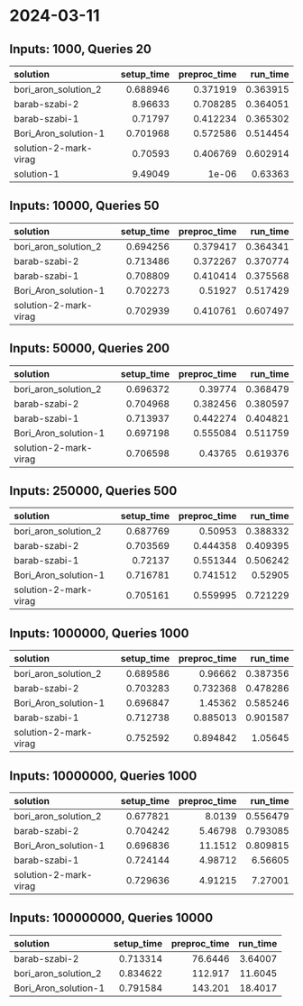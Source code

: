 # 2024-03-11

## Inputs: 1000, Queries 20

| solution              |   setup_time |   preproc_time |   run_time |
|:----------------------|-------------:|---------------:|-----------:|
| bori_aron_solution_2  |     0.688946 |       0.371919 |   0.363915 |
| barab-szabi-2         |     8.96633  |       0.708285 |   0.364051 |
| barab-szabi-1         |     0.71797  |       0.412234 |   0.365302 |
| Bori_Aron_solution-1  |     0.701968 |       0.572586 |   0.514454 |
| solution-2-mark-virag |     0.70593  |       0.406769 |   0.602914 |
| solution-1            |     9.49049  |       1e-06    |   0.63363  |

## Inputs: 10000, Queries 50

| solution              |   setup_time |   preproc_time |   run_time |
|:----------------------|-------------:|---------------:|-----------:|
| bori_aron_solution_2  |     0.694256 |       0.379417 |   0.364341 |
| barab-szabi-2         |     0.713486 |       0.372267 |   0.370774 |
| barab-szabi-1         |     0.708809 |       0.410414 |   0.375568 |
| Bori_Aron_solution-1  |     0.702273 |       0.51927  |   0.517429 |
| solution-2-mark-virag |     0.702939 |       0.410761 |   0.607497 |

## Inputs: 50000, Queries 200

| solution              |   setup_time |   preproc_time |   run_time |
|:----------------------|-------------:|---------------:|-----------:|
| bori_aron_solution_2  |     0.696372 |       0.39774  |   0.368479 |
| barab-szabi-2         |     0.704968 |       0.382456 |   0.380597 |
| barab-szabi-1         |     0.713937 |       0.442274 |   0.404821 |
| Bori_Aron_solution-1  |     0.697198 |       0.555084 |   0.511759 |
| solution-2-mark-virag |     0.706598 |       0.43765  |   0.619376 |

## Inputs: 250000, Queries 500

| solution              |   setup_time |   preproc_time |   run_time |
|:----------------------|-------------:|---------------:|-----------:|
| bori_aron_solution_2  |     0.687769 |       0.50953  |   0.388332 |
| barab-szabi-2         |     0.703569 |       0.444358 |   0.409395 |
| barab-szabi-1         |     0.72137  |       0.551344 |   0.506242 |
| Bori_Aron_solution-1  |     0.716781 |       0.741512 |   0.52905  |
| solution-2-mark-virag |     0.705161 |       0.559995 |   0.721229 |

## Inputs: 1000000, Queries 1000

| solution              |   setup_time |   preproc_time |   run_time |
|:----------------------|-------------:|---------------:|-----------:|
| bori_aron_solution_2  |     0.689586 |       0.96662  |   0.387356 |
| barab-szabi-2         |     0.703283 |       0.732368 |   0.478286 |
| Bori_Aron_solution-1  |     0.696847 |       1.45362  |   0.585246 |
| barab-szabi-1         |     0.712738 |       0.885013 |   0.901587 |
| solution-2-mark-virag |     0.752592 |       0.894842 |   1.05645  |

## Inputs: 10000000, Queries 1000

| solution              |   setup_time |   preproc_time |   run_time |
|:----------------------|-------------:|---------------:|-----------:|
| bori_aron_solution_2  |     0.677821 |        8.0139  |   0.556479 |
| barab-szabi-2         |     0.704242 |        5.46798 |   0.793085 |
| Bori_Aron_solution-1  |     0.696836 |       11.1512  |   0.809815 |
| barab-szabi-1         |     0.724144 |        4.98712 |   6.56605  |
| solution-2-mark-virag |     0.729636 |        4.91215 |   7.27001  |

## Inputs: 100000000, Queries 10000

| solution             |   setup_time |   preproc_time |   run_time |
|:---------------------|-------------:|---------------:|-----------:|
| barab-szabi-2        |     0.713314 |        76.6446 |    3.64007 |
| bori_aron_solution_2 |     0.834622 |       112.917  |   11.6045  |
| Bori_Aron_solution-1 |     0.791584 |       143.201  |   18.4017  |